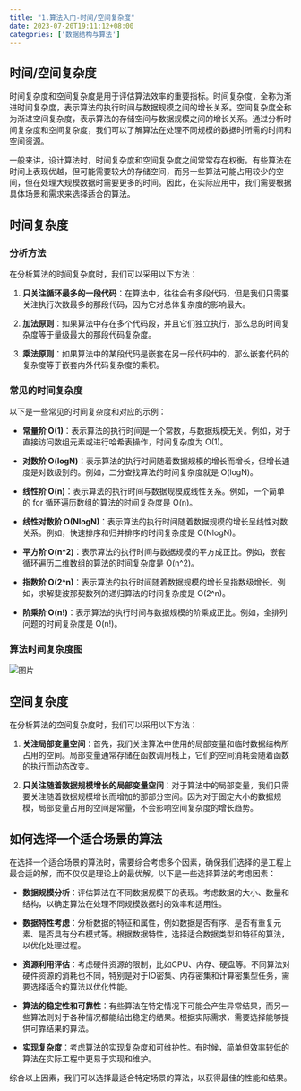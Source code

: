```yaml
---
title: "1.算法入门-时间/空间复杂度"
date: 2023-07-20T19:11:12+08:00
categories: ['数据结构与算法']
---
```


## 时间/空间复杂度

时间复杂度和空间复杂度是用于评估算法效率的重要指标。时间复杂度，全称为渐进时间复杂度，表示算法的执行时间与数据规模之间的增长关系。空间复杂度全称为渐进空间复杂度，表示算法的存储空间与数据规模之间的增长关系。通过分析时间复杂度和空间复杂度，我们可以了解算法在处理不同规模的数据时所需的时间和空间资源。

一般来讲，设计算法时，时间复杂度和空间复杂度之间常常存在权衡。有些算法在时间上表现优越，但可能需要较大的存储空间，而另一些算法可能占用较少的空间，但在处理大规模数据时需要更多的时间。因此，在实际应用中，我们需要根据具体场景和需求来选择适合的算法。

## 时间复杂度

### 分析方法
在分析算法的时间复杂度时，我们可以采用以下方法：

1. **只关注循环最多的一段代码**：在算法中，往往会有多段代码，但是我们只需要关注执行次数最多的那段代码，因为它对总体复杂度的影响最大。

2. **加法原则**：如果算法中存在多个代码段，并且它们独立执行，那么总的时间复杂度等于量级最大的那段代码复杂度。

3. **乘法原则**：如果算法中的某段代码是嵌套在另一段代码中的，那么嵌套代码的复杂度等于嵌套内外代码复杂度的乘积。

### 常见的时间复杂度
以下是一些常见的时间复杂度和对应的示例：

- **常量阶 O(1)**：表示算法的执行时间是一个常数，与数据规模无关。例如，对于直接访问数组元素或进行哈希表操作，时间复杂度为 O(1)。

- **对数阶 O(logN)**：表示算法的执行时间随着数据规模的增长而增长，但增长速度是对数级别的。例如，二分查找算法的时间复杂度就是 O(logN)。

- **线性阶 O(n)**：表示算法的执行时间与数据规模成线性关系。例如，一个简单的 for 循环遍历数组的算法的时间复杂度是 O(n)。

- **线性对数阶 O(NlogN)**：表示算法的执行时间随着数据规模的增长呈线性对数关系。例如，快速排序和归并排序的时间复杂度是 O(NlogN)。

- **平方阶 O(n^2)**：表示算法的执行时间与数据规模的平方成正比。例如，嵌套循环遍历二维数组的算法的时间复杂度是 O(n^2)。

- **指数阶 O(2^n)**：表示算法的执行时间随着数据规模的增长呈指数级增长。例如，求解斐波那契数列的递归算法的时间复杂度是 O(2^n)。

- **阶乘阶 O(n!)**：表示算法的执行时间与数据规模的阶乘成正比。例如，全排列问题的时间复杂度是 O(n!)。

### 算法时间复杂度图
![图片](/images/blog/datastruct-algorithm/chart.png)

## 空间复杂度
在分析算法的空间复杂度时，我们可以采用以下方法：
1. **关注局部变量空间**：首先，我们关注算法中使用的局部变量和临时数据结构所占用的空间。局部变量通常存储在函数调用栈上，它们的空间消耗会随着函数的执行而动态改变。

1. **只关注随着数据规模增长的局部变量空间**：对于算法中的局部变量，我们只需要关注随着数据规模增长而增加的那部分空间。因为对于固定大小的数据规模，局部变量占用的空间是常量，不会影响空间复杂度的增长趋势。


## 如何选择一个适合场景的算法

在选择一个适合场景的算法时，需要综合考虑多个因素，确保我们选择的是工程上最合适的解，而不仅仅是理论上的最优解。以下是一些选择算法的考虑因素：

- **数据规模分析**：评估算法在不同数据规模下的表现。考虑数据的大小、数量和结构，以确定算法在处理不同规模数据时的效率和适用性。

- **数据特性考虑**：分析数据的特征和属性，例如数据是否有序、是否有重复元素、是否具有分布模式等。根据数据特性，选择适合数据类型和特征的算法，以优化处理过程。

- **资源利用评估**：考虑硬件资源的限制，比如CPU、内存、硬盘等。不同算法对硬件资源的消耗也不同，特别是对于IO密集、内存密集和计算密集型任务，需要选择适合的算法以优化性能。

- **算法的稳定性和可靠性**：有些算法在特定情况下可能会产生异常结果，而另一些算法则对于各种情况都能给出稳定的结果。根据实际需求，需要选择能够提供可靠结果的算法。

- **实现复杂度**：考虑算法的实现复杂度和可维护性。有时候，简单但效率较低的算法在实际工程中更易于实现和维护。

综合以上因素，我们可以选择最适合特定场景的算法，以获得最佳的性能和结果。


